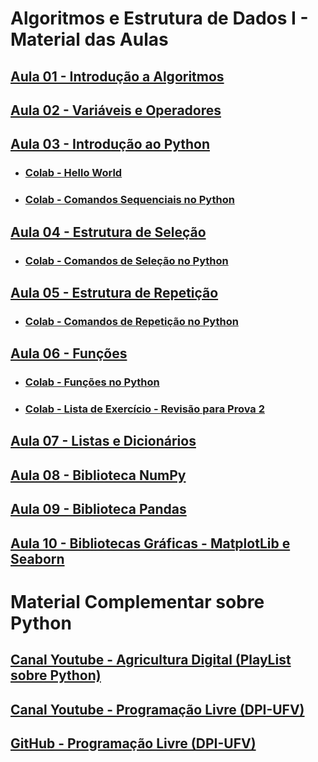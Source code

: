 # Algoritmos e Estrutura de Dados I - Material das Aulas

## [Aula 01 - Introdução a Algoritmos](https://github.com/gustavowillam/AEDI/blob/main/slides/01-AEDI-Introducao%20a%20Algoritmos.pdf)

## [Aula 02 - Variáveis e Operadores](https://github.com/gustavowillam/AEDI/blob/main/slides/02-AEDI-Variaveis%20e%20Operadores.pdf)

## [Aula 03 - Introdução ao Python](https://github.com/gustavowillam/AEDI/blob/main/slides/03-AEDI-Introducao%20ao%20Python.pdf)

* ### [Colab - Hello World](https://colab.research.google.com/drive/1vV3gfgh2QNr5xSlqj3q3Ph_l7TK5w3Ix?usp=sharing)

* ### [Colab - Comandos Sequenciais no Python](https://colab.research.google.com/drive/1rX-7152BkZeCZbXB490YYbb8AjSufY5X?usp=sharing)

## [Aula 04 - Estrutura de Seleção](https://github.com/gustavowillam/AEDI/blob/main/slides/04-AEDI-Estrutura%20de%20Selecao.pdf)

* ### [Colab - Comandos de Seleção no Python](https://colab.research.google.com/drive/1RBSWOl6AWQKa6GUl3bkIObmo-qUr9B2Y?usp=sharing)

## [Aula 05 - Estrutura de Repetição](https://github.com/gustavowillam/AEDI/blob/main/slides/05-AEDI-Estrutura%20de%20Repeticao.pdf)

* ### [Colab - Comandos de Repetição no Python](https://colab.research.google.com/drive/1O-WhqBb_e02W_7JWBB-aYIcYUNR04naz?usp=sharing)

## [Aula 06 - Funções](https://github.com/gustavowillam/AEDI/blob/main/slides/06-AEDI-Funcoes.pdf)

* ### [Colab - Funções no Python](https://colab.research.google.com/drive/1Z5BtJTyjKyIJhfOziv4w6mLgonbWJDx0?usp=sharing)

* ### [Colab - Lista de Exercício - Revisão para Prova 2](https://colab.research.google.com/drive/1lq2y1V3tpzKiBp6ARQyM7n9altbNwpwn?usp=sharing)

## [Aula 07 - Listas e Dicionários](https://github.com/gustavowillam/AEDI/blob/main/slides/07-AEDI-Listas-Pesquisa%20e%20Ordenacao.pdf)

## [Aula 08 - Biblioteca NumPy](https://github.com/gustavowillam/AEDI/blob/main/slides/08-AEDI-Numpy.pdf)

## [Aula 09 - Biblioteca Pandas](https://github.com/gustavowillam/AEDI/blob/main/slides/09-AEDI-Pandas.pdf)

## [Aula 10 - Bibliotecas Gráficas - MatplotLib e Seaborn](https://github.com/gustavowillam/AEDI/blob/main/slides/10-AEDI-Matplotlib%20e%20Seaborn.pdf)

# Material Complementar sobre Python

## [Canal Youtube - Agricultura Digital (PlayList sobre Python)](https://www.youtube.com/playlist?list=PLVmqNeV0L_zvTZC3uRvzMpySm4XzDVLHS)

## [Canal Youtube - Programação Livre (DPI-UFV)](https://sites.google.com/view/cursosdpi/in%C3%ADcio?authuser=0)

## [GitHub        - Programação Livre (DPI-UFV)](https://computacaolivreufv.github.io/web/)
